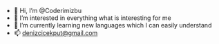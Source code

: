 - 👋 Hi, I’m @Coderimizbu
- 👀 I’m interested in everything what is interesting for me 
- 🌱 I’m currently learning new languages which I can easily understand
- 📫 denizcicekput@gmail.com

<!---
Coderimizbu/Coderimizbu is a ✨ special ✨ repository because its `README.md` (this file) appears on your GitHub profile.
You can click the Preview link to take a look at your changes.
--->
